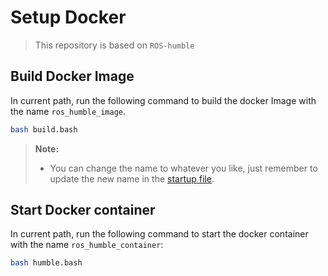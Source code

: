 # Setup Docker

> This repository is based on `ROS-humble` 

## Build Docker Image
In current path, run the following command to build the docker Image with the name `ros_humble_image`.

```bash
bash build.bash
```

> **Note:**
> - You can change the name to whatever you like, just remember to update the new name in the [startup file](humble.bash).

## Start Docker container
In current path, run the following command to start the docker container with the name `ros_humble_container`:
```bash
bash humble.bash
```